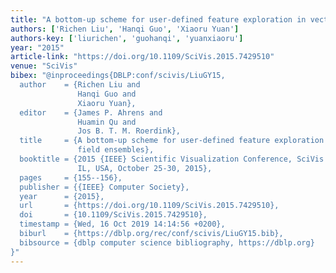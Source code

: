 ```yaml
---
title: "A bottom-up scheme for user-defined feature exploration in vector field ensembles"
authors: ['Richen Liu', 'Hanqi Guo', 'Xiaoru Yuan']
authors-key: ['liurichen', 'guohanqi', 'yuanxiaoru']
year: "2015"
article-link: "https://doi.org/10.1109/SciVis.2015.7429510"
venue: "SciVis"
bibex: "@inproceedings{DBLP:conf/scivis/LiuGY15,
  author    = {Richen Liu and
               Hanqi Guo and
               Xiaoru Yuan},
  editor    = {James P. Ahrens and
               Huamin Qu and
               Jos B. T. M. Roerdink},
  title     = {A bottom-up scheme for user-defined feature exploration in vector
               field ensembles},
  booktitle = {2015 {IEEE} Scientific Visualization Conference, SciVis 2015, Chicago,
               IL, USA, October 25-30, 2015},
  pages     = {155--156},
  publisher = {{IEEE} Computer Society},
  year      = {2015},
  url       = {https://doi.org/10.1109/SciVis.2015.7429510},
  doi       = {10.1109/SciVis.2015.7429510},
  timestamp = {Wed, 16 Oct 2019 14:14:56 +0200},
  biburl    = {https://dblp.org/rec/conf/scivis/LiuGY15.bib},
  bibsource = {dblp computer science bibliography, https://dblp.org}
}"
---
```

